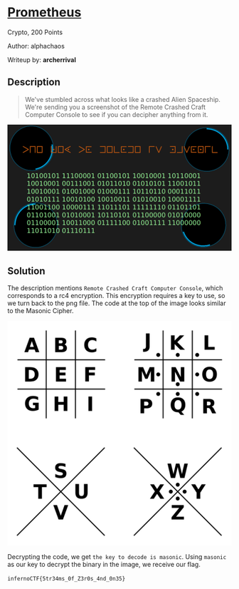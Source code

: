# [Prometheus](https://infernoctf.live/challenges#Prometheus)
Crypto,
200 Points

Author: alphachaos

Writeup by: **archerrival**

## Description
>We've stumbled across what looks like a crashed Alien Spaceship. We're sending you a screenshot of the Remote Crashed Craft Computer Console to see if you can decipher anything from it.

![](images/prometheus1.png)

## Solution

The description mentions `Remote Crashed Craft Computer Console`, which corresponds to a rc4 encryption. This encryption requires a key
to use, so we turn back to the png file. The code at the top of the image looks similar to the Masonic Cipher.

![](images/prometheus2.png)

Decrypting the code, we get `the key to decode is masonic`. Using `masonic` as our key to decrypt the binary in the image, we receive our flag.

```infernoCTF{5tr34ms_0f_Z3r0s_4nd_0n35}```
